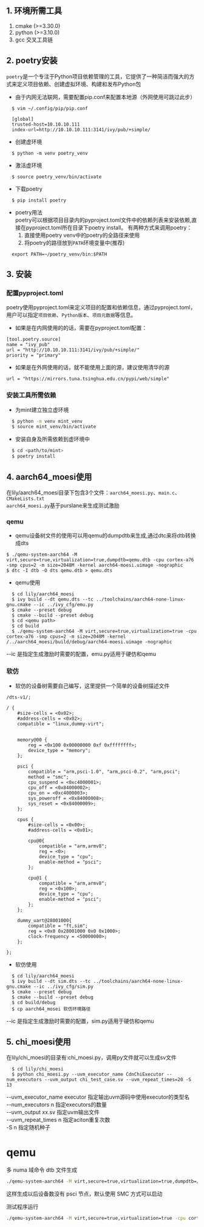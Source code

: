 ## 1. 环境所需工具

1. cmake (>=3.30.0)  
2. python (>=3.10.0)
3. gcc 交叉工具链

## 2. poetry安装
`poetry`是一个专注于Python项目依赖管理的工具，它提供了一种简洁而强大的方式来定义项目依赖、创建虚拟环境、构建和发布Python包  

* 由于内网无法联网，需要配置pip.conf来配置本地源（外网使用可跳过此步）
```
  $ vim ~/.config/pip/pip.conf
```
```
  [global]
  trusted-host=10.10.10.111
  index-url=http://10.10.10.111:3141/ivy/pub/+simple/
```
* 创建虚环境
```
  $ python -m venv poetry_venv
```
* 激活虚环境
```
  $ source poetry_venv/bin/activate
```
* 下载poetry
```
  $ pip install poetry
```
* poetry用法  
  poetry可以根据项目目录内的pyproject.toml文件中的依赖列表来安装依赖,直接在pyproject.toml所在目录下poetry install。
  有两种方式来调用poetry：  
  1. 直接使用poetry venv中的poetry的全路径来使用
  2. 将poetry的路径放到`PATH`环境变量中(推荐)
```
  export PATH=~/poetry_venv/bin:$PATH 
```
  
## 3. 安装
### 配置pyproject.toml
poetry使用pyproject.toml来定义项目的配置和依赖信息，通过pyproject.toml，用户可以指定`项目依赖`、`Python版本`、`项目元数据`等信息。   

* 如果是在内网使用的的话，需要在pyproject.toml配置：
```
[tool.poetry.source]
name = "ivy_pub"
url = "http://10.10.10.111:3141/ivy/pub/+simple/"
priority = "primary"
```
* 如果是在外网使用的话，就不能使用上面的源，建议使用清华的源
```
url = "https://mirrors.tuna.tsinghua.edu.cn/pypi/web/simple"
```

### 安装工具所需依赖
* 为mint建立独立虚环境
```bash
  $ python -m venv mint_venv
  $ source mint_venv/bin/activate
```
* 安装自身及所需依赖到虚环境中
```bash
  $ cd <path/to/mint>
  $ poetry install
``` 

## 4. aarch64_moesi使用
在lily/aarch64_moesi目录下包含3个文件：`aarch64_moesi.py`、`main.c`、`CMakeLists.txt`  
`aarch64_moesi.py`基于purslane来生成测试激励  
### qemu
* qemu设备树文件的使用可以用qemu的dumpdtb来生成,通过dtc来将dtb转换成dts
```
$ ./qemu-system-aarch64 -M virt,secure=true,virtualization=true,dumpdtb=qemu.dtb -cpu cortex-a76 -smp cpus=2 -m size=2048M -kernel aarch64-moesi.uimage -nographic
$ dtc -I dtb -O dts qemu.dtb > qemu.dts
```
* qemu使用
```
  $ cd lily/aarch64_moesi
  $ ivy build --dt qemu.dts --tc ../toolchains/aarch64-none-linux-gnu.cmake --ic ../ivy_cfg/emu.py
  $ cmake --preset debug
  $ cmake --build --preset debug
  $ cd <qemu path>
  $ cd build
  $ ./qemu-system-aarch64 -M virt,secure=true,virtualization=true -cpu cortex-a76 -smp cpus=2 -m size=2048M -kernel /../aarch64_moesi/build/debug/aarch64-moesi.uimage -nographic
```
--ic 是指定生成激励时需要的配置，emu.py适用于硬仿和qemu

### 软仿
* 软仿的设备树需要自己编写，这里提供一个简单的设备树描述文件
```
/dts-v1/;

/ {
	#size-cells = <0x02>;
	#address-cells = <0x02>;
	compatible = "linux,dummy-virt";

	
	memory@00 {
		reg = <0x100 0x00000000 0xf 0xffffffff>;
		device_type = "memory";
	};

	psci {
		compatible = "arm,psci-1.0", "arm,psci-0.2", "arm,psci";
		method = "smc";
		cpu_suspend = <0xc4000001>;
		cpu_off = <0x84000002>;
		cpu_on = <0xc4000003>;
		sys_poweroff = <0x84000008>;
		sys_reset = <0x84000009>;
	};
	
	cpus {
		#size-cells = <0x00>;
		#address-cells = <0x01>;

		cpu@0{
			compatible = "arm,armv8";
			reg = <0>;
			device_type = "cpu";
			enable-method = "psci";
		};

		cpu@1 {
			compatible = "arm,armv8";
			reg = <0x100>;
			device_type = "cpu";
			enable-method = "psci";
		};
	};

	dummy_uart@28001000{
		compatible = "ft,sim";
		reg = <0x0 0x28001000 0x0 0x1000>;
		clock-frequency = <50000000>;
	};

};
```  
* 软仿使用
```
  $ cd lily/aarch64_moesi
  $ ivy build --dt sim.dts --tc ../toolchains/aarch64-none-linux-gnu.cmake --ic ../ivy_cfg/sim.py
  $ cmake --preset debug
  $ cmake --build --preset debug
  $ cd build/debug
  $ cp aarch64_mosei 软仿环境路径
```  
--ic 是指定生成激励时需要的配置，sim.py适用于硬仿和qemu

## 5. chi_moesi使用
在lily/chi_moesi的目录有:chi_moesi.py，调用py文件就可以生成sv文件
```
  $ cd lily/chi_moesi
  $ python chi_moesi.py --uvm_executor_name CdnChiExecutor --num_executors --uvm_output chi_test_case.sv --uvm_repeat_times=20 -S 13
```
 --uvm_executor_name executor 指定输出uvm源码中使用executor的类型名  
 --num_executors n 指定executors的数量  
 --uvm_output xx.sv 指定uvm输出文件  
 --uvm_repeat_times n 指定aciton重复次数  
 -S n 指定随机种子

# qemu
多 numa 域命令
dtb 文件生成
```sh
./qemu-system-aarch64 -M virt,secure=true,virtualization=true,dumpdtb=/qemu_image/qemu.dtb -cpu cortex-a76 -smp cpus=8 -m size=4096M -machine hmat=on -object memory-backend-ram,id=mem0,size=1024M -object memory-backend-ram,id=mem1,size=1024M -object memory-backend-ram,id=mem2,size=1024M -object memory-backend-ram,id=mem3,size=1024M -numa node,memdev=mem0,cpus=0-1,nodeid=0,initiator=0 -numa node,memdev=mem1,cpus=2-3,nodeid=1,initiator=1 -numa node,memdev=mem2,cpus=4-5,nodeid=2,initiator=2 -numa node,memdev=mem3,cpus=6-7,nodeid=3,initiator=3
```

这样生成以后设备数没有 psci 节点，默认使用 SMC 方式可以启动

测试程序运行
```sh
./qemu-system-aarch64 -M virt,secure=true,virtualization=true -cpu cortex-a76 -smp cpus=8 -m size=4096M -machine hmat=on -object memory-backend-ram,id=mem0,size=1024M -object memory-backend-ram,id=mem1,size=1024M -object memory-backend-ram,id=mem2,size=1024M -object memory-backend-ram,id=mem3,size=1024M -numa node,memdev=mem0,cpus=0-1,nodeid=0,initiator=0 -numa node,memdev=mem1,cpus=2-3,nodeid=1,initiator=1 -numa node,memdev=mem2,cpus=4-5,nodeid=2,initiator=2 -numa node,memdev=mem3,cpus=6-7,nodeid=3,initiator=3 -nographic -kernel /home/xuncq/stiwork/mint/lily/memory_bandwidth/build/debug/membw.uimage
```